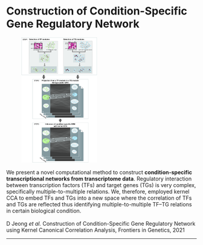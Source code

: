 <h1>Construction of Condition-Specific Gene Regulatory Network</h1>

<figure>
	<img src="../assets/img/project1_workflow.jpg" width=200>
</figure>

We present a novel computational method to construct **condition-specific transcriptional networks from transcriptome data**. Regulatory interaction between transcription factors (TFs) and target genes (TGs) is very complex, specifically multiple-to-multiple relations. We, therefore, employed kernel CCA to embed TFs and TGs into a new space where the correlation of TFs and TGs are reflected thus identifying multiple-to-multiple TF–TG relations in certain biological condition. 
<br><br>
D Jeong <i> et al.</i> <a href="https://www.frontiersin.org/articles/10.3389/fgene.2021.652623/abstract" style="text-decoration:none" hover="text_decoration:underline">Construction of Condition-Specific Gene Regulatory Network using Kernel Canonical Correlation Analysis</font></a>, Frontiers in Genetics, 2021

---
